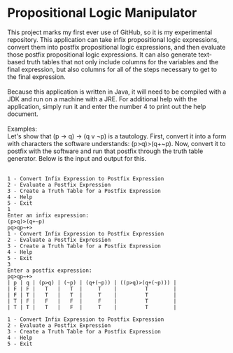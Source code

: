 # Propositional Logic Manipulator 
This project marks my first ever use of GitHub, so it is my experimental repository. This application can take infix propositional logic expressions, convert them into postfix propositional logic expressions, and then evaluate those postfix propositional logic expressions. It can also generate text-based truth tables that not only include columns for the variables and the final expression, but also columns for all of the steps necessary to get to the final expression.<br />
<br />
Because this application is written in Java, it will need to be compiled with a JDK and run on a machine with a JRE. For additional help with the application, simply run it and enter the number 4 to print out the help document.<br />
<br />
Examples:<br />
Let's show that (p → q) → (q v ¬p) is a tautology. First, convert it into a form with characters the software understands: (p>q)>(q+~p). Now, convert it to postfix with the software and run that postfix through the truth table generator. Below is the input and output for this.<br />
<br />
```
1 - Convert Infix Expression to Postfix Expression
2 - Evaluate a Postfix Expression
3 - Create a Truth Table for a Postfix Expression
4 - Help
5 - Exit
1
Enter an infix expression:
(p>q)>(q+~p)
pq>qp~+>
1 - Convert Infix Expression to Postfix Expression
2 - Evaluate a Postfix Expression
3 - Create a Truth Table for a Postfix Expression
4 - Help
5 - Exit
3
Enter a postfix expression:
pq>qp~+>
| p | q | (p>q) | (~p) | (q+(~p)) | ((p>q)>(q+(~p))) | 
| F | F |   T   |   T  |     T    |         T        | 
| F | T |   T   |   T  |     T    |         T        | 
| T | F |   F   |   F  |     F    |         T        | 
| T | T |   T   |   F  |     T    |         T        | 

1 - Convert Infix Expression to Postfix Expression
2 - Evaluate a Postfix Expression
3 - Create a Truth Table for a Postfix Expression
4 - Help
5 - Exit
```